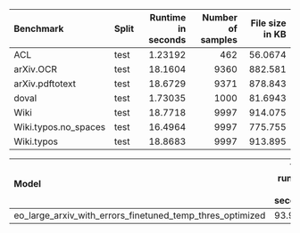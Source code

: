 | Benchmark            | Split   |   Runtime in seconds |   Number of samples |   File size in KB |
|:---------------------|:--------|---------------------:|--------------------:|------------------:|
| ACL                  | test    |              1.23192 |                 462 |           56.0674 |
| arXiv.OCR            | test    |             18.1604  |                9360 |          882.581  |
| arXiv.pdftotext      | test    |             18.6729  |                9371 |          878.843  |
| doval                | test    |              1.73035 |                1000 |           81.6943 |
| Wiki                 | test    |             18.7718  |                9997 |          914.075  |
| Wiki.typos.no_spaces | test    |             16.4964  |                9997 |          775.755  |
| Wiki.typos           | test    |             18.8683  |                9997 |          913.895  |

| Model                                                     |   Total runtime in seconds |   samples/s |      s/KB |
|:----------------------------------------------------------|---------------------------:|------------:|----------:|
| eo_large_arxiv_with_errors_finetuned_temp_thres_optimized |                    93.9321 |     534.258 | 0.0208603 |